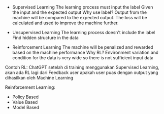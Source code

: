 - Supervised Learning
	The learning process must input the label
	Given the input and the expected output 
	Why use label? Output from the machine will be compared to the expected output. The loss will be calculated and used to improve the machine further.

- Unsupervised Learning
	The learning process doesn't include the label
	Find hidden structure in the data
	
- Reinforcement Learning
	The machine will be penalized and rewarded based on the machine performance
	Why RL? Environment variation and condition for the data is very wide so there is not sufficient input data

Contoh RL:
ChatGPT setelah di training menggunakan Supervised Learning, akan ada RL lagi dari Feedback user apakah user puas dengan output yang dihasilkan oleh Machine Learning

Reinforcement Learning:
- Policy Based 
- Value Based
- Model Based